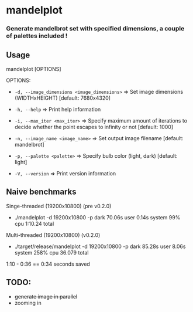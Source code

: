 # mandelplot
### Generate mandelbrot set with specified dimensions, a couple of palettes included !

## Usage
mandelplot [OPTIONS]

OPTIONS:

- `-d, --image_dimensions <image_dimensions>` => Set image dimensions (WIDTHxHEIGHT) [default: 7680x4320]

- `-h, --help` => Print help information

- `-i, --max_iter <max_iter>` => Specify maximum amount of iterations to decide whether the point escapes to infinity or  not [default: 1000]

- `-n, --image_name <image_name>` => Set output image filename [default: mandelbrot]

- `-p, --palette <palette>` => Specify bulb color (light, dark) [default: light]

- `-V, --version` => Print version information


## Naive benchmarks
Singe-threaded (19200x10800) (pre v0.2.0)
- ./mandelplot -d 19200x10800 -p dark  70.06s user 0.14s system 99% cpu 1:10.24 total

Multi-threaded (19200x10800) (v0.2.0)
- ./target/release/mandelplot -d 19200x10800 -p dark  85.28s user 8.06s system 258% cpu 36.079 total

1:10 - 0:36 == 0:34 seconds saved

## TODO:
- ~~generate image in parallel~~
- zooming in